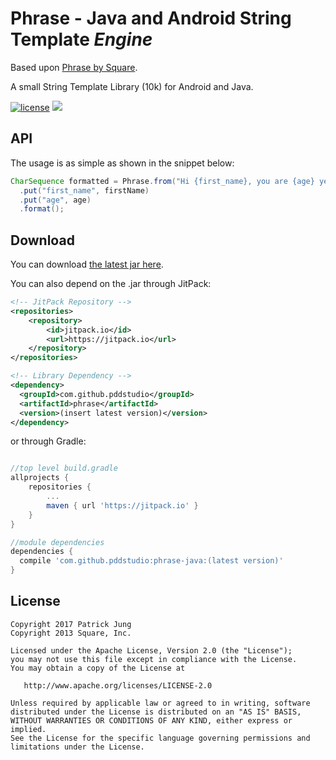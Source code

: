 Phrase - Java and Android String Template *Engine*
==================================

Based upon [Phrase by Square](https://github.com/square/phrase).

A small String Template Library (10k) for Android and Java.

[![license](http://img.shields.io/badge/license-apache_2.0-red.svg?style=flat)](https://raw.githubusercontent.com/pddstudio/phrase-java/master/LICENSE.txt) [![](https://jitpack.io/v/PDDStudio/phrase-java.svg)](https://jitpack.io/#PDDStudio/phrase-java)

API
---

The usage is as simple as shown in the snippet below:

```java
CharSequence formatted = Phrase.from("Hi {first_name}, you are {age} years old.")
  .put("first_name", firstName)
  .put("age", age)
  .format();
```

Download
--------

You can download [the latest jar here](https://github.com/PDDStudio/phrase-java/releases).

You can also depend on the .jar through JitPack:

```xml
<!-- JitPack Repository -->
<repositories>
	<repository>
		<id>jitpack.io</id>
		<url>https://jitpack.io</url>
	</repository>
</repositories>

<!-- Library Dependency -->
<dependency>
  <groupId>com.github.pddstudio</groupId>
  <artifactId>phrase</artifactId>
  <version>(insert latest version)</version>
</dependency>
```

or through Gradle:

```groovy

//top level build.gradle
allprojects {
	repositories {
		...
		maven { url 'https://jitpack.io' }
	}
}

//module dependencies
dependencies {
  compile 'com.github.pddstudio:phrase-java:(latest version)'
}
```

License
-------

	Copyright 2017 Patrick Jung
    Copyright 2013 Square, Inc.

    Licensed under the Apache License, Version 2.0 (the "License");
    you may not use this file except in compliance with the License.
    You may obtain a copy of the License at

       http://www.apache.org/licenses/LICENSE-2.0

    Unless required by applicable law or agreed to in writing, software
    distributed under the License is distributed on an "AS IS" BASIS,
    WITHOUT WARRANTIES OR CONDITIONS OF ANY KIND, either express or implied.
    See the License for the specific language governing permissions and
    limitations under the License.
